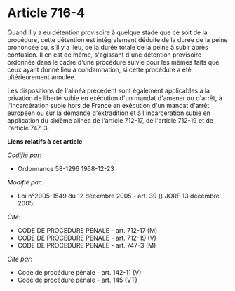 # Article 716-4

Quand il y a eu détention provisoire à quelque stade que ce soit de la procédure, cette détention est intégralement déduite
de la durée de la peine prononcée ou, s'il y a lieu, de la durée totale de la peine à subir après confusion. Il en est de
même, s'agissant d'une détention provisoire ordonnée dans le cadre d'une procédure suivie pour les mêmes faits que ceux ayant
donné lieu à condamnation, si cette procédure a été ultérieurement annulée.

Les dispositions de l'alinéa précédent sont également applicables à la privation de liberté subie en exécution d'un mandat
d'amener ou d'arrêt, à l'incarcération subie hors de France en exécution d'un mandat d'arrêt européen ou sur la demande
d'extradition et à l'incarcération subie en application du sixième alinéa de l'article 712-17, de l'article 712-19 et de
l'article 747-3.

**Liens relatifs à cet article**

_Codifié par_:

  - Ordonnance 58-1296 1958-12-23

_Modifié par_:

  - Loi n°2005-1549 du 12 décembre 2005 - art. 39 () JORF 13 décembre 2005

_Cite_:

  - CODE DE PROCEDURE PENALE - art. 712-17 (M)
  - CODE DE PROCEDURE PENALE - art. 712-19 (V)
  - CODE DE PROCEDURE PENALE - art. 747-3 (M)

_Cité par_:

  - Code de procédure pénale - art. 142-11 (V)
  - Code de procédure pénale - art. 145 (VT)
